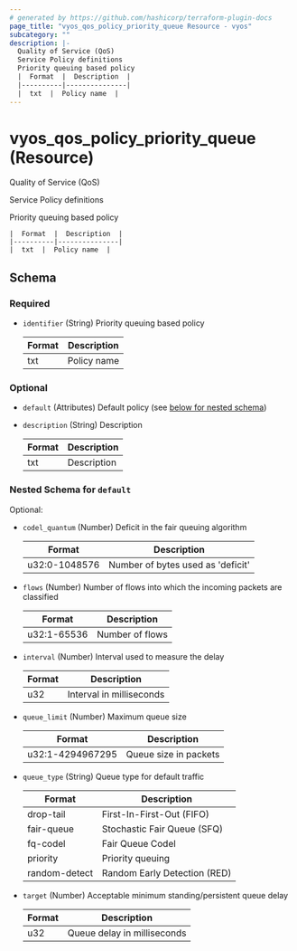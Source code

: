 ```yaml
---
# generated by https://github.com/hashicorp/terraform-plugin-docs
page_title: "vyos_qos_policy_priority_queue Resource - vyos"
subcategory: ""
description: |-
  Quality of Service (QoS)
  Service Policy definitions
  Priority queuing based policy
  |  Format  |  Description  |
  |----------|---------------|
  |  txt  |  Policy name  |
---
```


# vyos_qos_policy_priority_queue (Resource)

Quality of Service (QoS)

Service Policy definitions

Priority queuing based policy

    |  Format  |  Description  |
    |----------|---------------|
    |  txt  |  Policy name  |



<!-- schema generated by tfplugindocs -->
## Schema

### Required

- `identifier` (String) Priority queuing based policy

    |  Format  |  Description  |
    |----------|---------------|
    |  txt  |  Policy name  |

### Optional

- `default` (Attributes) Default policy (see [below for nested schema](#nestedatt--default))
- `description` (String) Description

    |  Format  |  Description  |
    |----------|---------------|
    |  txt  |  Description  |

<a id="nestedatt--default"></a>
### Nested Schema for `default`

Optional:

- `codel_quantum` (Number) Deficit in the fair queuing algorithm

    |  Format  |  Description  |
    |----------|---------------|
    |  u32:0-1048576  |  Number of bytes used as 'deficit'  |
- `flows` (Number) Number of flows into which the incoming packets are classified

    |  Format  |  Description  |
    |----------|---------------|
    |  u32:1-65536  |  Number of flows  |
- `interval` (Number) Interval used to measure the delay

    |  Format  |  Description  |
    |----------|---------------|
    |  u32  |  Interval in milliseconds  |
- `queue_limit` (Number) Maximum queue size

    |  Format  |  Description  |
    |----------|---------------|
    |  u32:1-4294967295  |  Queue size in packets  |
- `queue_type` (String) Queue type for default traffic

    |  Format  |  Description  |
    |----------|---------------|
    |  drop-tail  |  First-In-First-Out (FIFO)  |
    |  fair-queue  |  Stochastic Fair Queue (SFQ)  |
    |  fq-codel  |  Fair Queue Codel  |
    |  priority  |  Priority queuing  |
    |  random-detect  |  Random Early Detection (RED)  |
- `target` (Number) Acceptable minimum standing/persistent queue delay

    |  Format  |  Description  |
    |----------|---------------|
    |  u32  |  Queue delay in milliseconds  |
